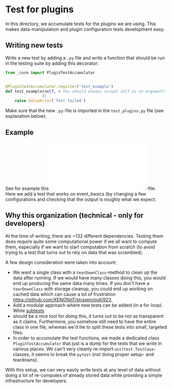 # Test for plugins

In this directory, we accumulate tests for the plugins we are using. 
This makes data-manipulation and plugin configuration tests development easy.

## Writing new tests
Write a new test by adding a `.py` file and write a function that should be run
in the testing suite by adding this decorator:
```python
from _core import PluginTestAccumulator


@PluginTestAccumulator.register('test_example')
def test_example(self, # You should always accept self as an argument!
                ):
    raise ValueError('Test failed')
```

Make sure that the new `.py`-file is imported in the `test_plugins.py` file 
(see explanation below).

## Example
See for example this ![event_building.py](event_building.py)-file. Here we add 
a test that works on event_basics (by changing a few configurations and 
checking that the output is roughly what we expect.


## Why this organization (technical - only for developers)
At the time of writing, there are ~132 different dependencies. Testing them 
does require quite some computational power if we all want to compute them, 
especially if we want to start computation from scratch (to avoid trying to a 
test that turns out to rely on data that was scrambled).

A few design consideration were taken into account:
 - We want a single class with a `tearDownClass`-method to clean up the data 
   after running. If we would have many classes doing this, you would end up 
   producing the same data many times. If you don't have a `tearDownClass` with
   storage cleanup, you could end up working on cached data which can cause a 
   lot of frustration  https://github.com/XENONnT/straxen/pull/923.
 - Add a modular approach where new tests can be added (in a for loop). 
   While [subtests](https://docs.python.org/3/library/unittest.html#distinguishing-test-iterations-using-subtests) 
 - should be a nice tool for doing this, it turns out to be not as transparent 
   as it claims. Furthermore, you somehow still need to have the entire class 
   in one file, whereas we'd lile to split these tests into small, targeted 
   files.
 - In order to accumulate the test functions, we made a dedicated class 
   `PluginTestAccumulator` that just is a dump for the tests that we write in
   various places. We can't very cleanly re-import `unittest.TestCase`-classes,
   it seems to break the `pytest` (not doing proper setup- and teardowns).

With this setup, we can very easily write tests at any level of data without 
doing a lot of re-computes of already stored data while providing a simple 
infrastructure for developers.
